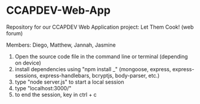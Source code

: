 # CCAPDEV-Web-App
Repository for our CCAPDEV Web Application project: Let Them Cook! (web forum)

Members:
Diego, Matthew, Jannah, Jasmine

1. Open the source code file in the command line or terminal (depending on device)
2. install dependencies using "npm install _" (mongoose, express, express-sessions, express-handlebars, bcryptjs, body-parser, etc.)
3. type "node server.js" to start a local session
4. type "localhost:3000/"
5. to end the session, key in ctrl + c

